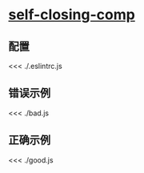 # [self-closing-comp](https://github.com/jsx-eslint/eslint-plugin-react/blob/master/docs/rules/self-closing-comp.md)

## 配置

<<< ./.eslintrc.js

## 错误示例

<<< ./bad.js

## 正确示例

<<< ./good.js

